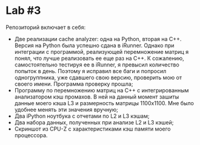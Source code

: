 # Lab #3

Репозиторий включает в себя:
- Две реализации cache analyzer: одна на Python, вторая на C++. Версия на Python была успешно сдана в iRunner. Однако при интеграции с программой, реализующей перемножение матриц я понял, что лучше реализовать ее еще раз на С++. К сожалению, самостоятельно тестируя ее в iRunner, я превысил количество попыток в день. Поэтому я исправил все баги и попросил одногруппника, уже сдавшего свою версию, проверить мою от своего имени. Программа проверку прошла;
- Программу по перемножению матриц на С++ с интегрированным анализатором кэш промахов. В ней на данный момент зашиты данные моего кэша L3 и размерность матрицы 1100x1100. Мне было удобнее менять эти значения вручную;
- Два iPython ноутбука с отчетами по L2 и L3 кэшам;
- Два набора данных, полученных при анализе L2 и L3 кэшей;
- Скриншот из CPU-Z с характеристиками кэш памяти моего процессора.
